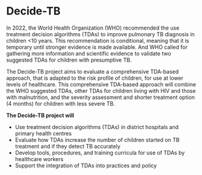 # Decide-TB

In 2022, the World Health Organization (WHO) recommended the use treatment decision algorithms (TDAs) to improve pulmonary TB diagnosis in children <10 years. This recommendation is conditional, meaning that it is temporary until stronger evidence is made available. And WHO called for gathering more information and scientific evidence to validate two suggested TDAs for children with presumptive TB.

The Decide-TB project aims to evaluate a comprehensive TDA-based approach, that is adapted to the risk profile of children, for use at lower levels of healthcare. This comprehensive TDA-based approach will combine the WHO suggested TDAs, other TDAs for children living with HIV and those with malnutrition, and the severity assessment and shorter treatment option (4 months) for children with less severe TB.

**The Decide-TB project will**

* Use treatment decision algorithms (TDAs) in district hospitals and primary health centres
* Evaluate how TDAs increase the number of children started on TB treatment and if they detect TB accurately
* Develop tools, procedures, and training curricula for use of TDAs by healthcare workers
* Support the integration of TDAs into practices and policy
